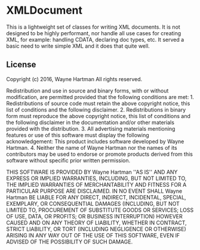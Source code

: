 # XMLDocument

This is a lightweight set of classes for writing XML documents.  It is not designed to be highly performant, nor handle all use cases for creating XML, for example: handling CDATA, declaring doc types, etc.  It served a basic need to write simple XML and it does that quite well.

## License

Copyright (c) 2016, Wayne Hartman
All rights reserved.

Redistribution and use in source and binary forms, with or without
modification, are permitted provided that the following conditions are met:
     1.  Redistributions of source code must retain the above copyright
         notice, this list of conditions and the following disclaimer.
     2.  Redistributions in binary form must reproduce the above copyright
         notice, this list of conditions and the following disclaimer in the
         documentation and/or other materials provided with the distribution.
     3.  All advertising materials mentioning features or use of this software
         must display the following acknowledgement:
         This product includes software developed by Wayne Hartman.
     4.  Neither the name of Wayne Hartman nor the
         names of its contributors may be used to endorse or promote products
         derived from this software without specific prior written permission.

 THIS SOFTWARE IS PROVIDED BY Wayne Hartman ''AS IS'' AND ANY
 EXPRESS OR IMPLIED WARRANTIES, INCLUDING, BUT NOT LIMITED TO, THE IMPLIED
 WARRANTIES OF MERCHANTABILITY AND FITNESS FOR A PARTICULAR PURPOSE ARE
 DISCLAIMED. IN NO EVENT SHALL Wayne Hartman BE LIABLE FOR ANY
 DIRECT, INDIRECT, INCIDENTAL, SPECIAL, EXEMPLARY, OR CONSEQUENTIAL DAMAGES
 (INCLUDING, BUT NOT LIMITED TO, PROCUREMENT OF SUBSTITUTE GOODS OR SERVICES;
 LOSS OF USE, DATA, OR PROFITS; OR BUSINESS INTERRUPTION) HOWEVER CAUSED AND
 ON ANY THEORY OF LIABILITY, WHETHER IN CONTRACT, STRICT LIABILITY, OR TORT
 (INCLUDING NEGLIGENCE OR OTHERWISE) ARISING IN ANY WAY OUT OF THE USE OF THIS
 SOFTWARE, EVEN IF ADVISED OF THE POSSIBILITY OF SUCH DAMAGE.
